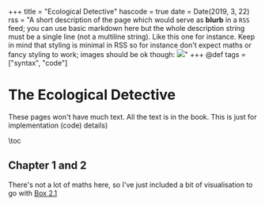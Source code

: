 +++
title = "Ecological Detective"
hascode = true
date = Date(2019, 3, 22)
rss = "A short description of the page which would serve as **blurb** in a `RSS` feed; you can use basic markdown here but the whole description string must be a single line (not a multiline string). Like this one for instance. Keep in mind that styling is minimal in RSS so for instance don't expect maths or fancy styling to work; images should be ok though: ![](https://upload.wikimedia.org/wikipedia/en/3/32/Rick_and_Morty_opening_credits.jpeg)"
+++
@def tags = ["syntax", "code"]

# The Ecological Detective

These pages won't have much text. All the text is in the book. This is just for implementation (code) details)

\toc

## Chapter 1 and 2

There's not a lot of maths here, so I've just included a bit of visualisation to go with [Box 2.1](/ecodetect/box_2_1.html)
